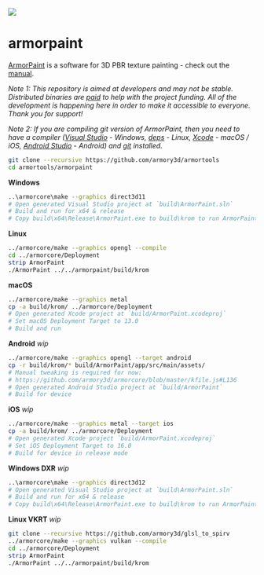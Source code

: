 ![](https://armorpaint.org/img/git.jpg)

armorpaint
==============

[ArmorPaint](https://armorpaint.org) is a software for 3D PBR texture painting - check out the [manual](https://armorpaint.org/manual).

*Note 1: This repository is aimed at developers and may not be stable. Distributed binaries are [paid](https://armorpaint.org/download) to help with the project funding. All of the development is happening here in order to make it accessible to everyone. Thank you for support!*

*Note 2: If you are compiling git version of ArmorPaint, then you need to have a compiler ([Visual Studio](https://visualstudio.microsoft.com/downloads/) - Windows, [deps](https://github.com/armory3d/armortools/wiki/Linux-Dependencies) - Linux, [Xcode](https://developer.apple.com/xcode/resources/) - macOS / iOS, [Android Studio](https://developer.android.com/studio) - Android) and [git](https://git-scm.com/downloads) installed.*

```bash
git clone --recursive https://github.com/armory3d/armortools
cd armortools/armorpaint
```

**Windows**
```bash
..\armorcore\make --graphics direct3d11
# Open generated Visual Studio project at `build\ArmorPaint.sln`
# Build and run for x64 & release
# Copy build\x64\Release\ArmorPaint.exe to build\krom to run ArmorPaint.exe directly
```

**Linux**
```bash
../armorcore/make --graphics opengl --compile
cd ../armorcore/Deployment
strip ArmorPaint
./ArmorPaint ../../armorpaint/build/krom
```

**macOS**
```bash
../armorcore/make --graphics metal
cp -a build/krom/ ../armorcore/Deployment
# Open generated Xcode project at `build/ArmorPaint.xcodeproj`
# Set macOS Deployment Target to 13.0
# Build and run
```

**Android** *wip*
```bash
../armorcore/make --graphics opengl --target android
cp -r build/krom/* build/ArmorPaint/app/src/main/assets/
# Manual tweaking is required for now:
# https://github.com/armory3d/armorcore/blob/master/kfile.js#L136
# Open generated Android Studio project at `build/ArmorPaint`
# Build for device
```

**iOS** *wip*
```bash
../armorcore/make --graphics metal --target ios
cp -a build/krom/ ../armorcore/Deployment
# Open generated Xcode project `build/ArmorPaint.xcodeproj`
# Set iOS Deployment Target to 16.0
# Build for device in release mode
```

**Windows DXR** *wip*
```bash
..\armorcore\make --graphics direct3d12
# Open generated Visual Studio project at `build\ArmorPaint.sln`
# Build and run for x64 & release
# Copy build\x64\Release\ArmorPaint.exe to build\krom to run ArmorPaint.exe directly
```

**Linux VKRT** *wip*
```bash
git clone --recursive https://github.com/armory3d/glsl_to_spirv
../armorcore/make --graphics vulkan --compile
cd ../armorcore/Deployment
strip ArmorPaint
./ArmorPaint ../../armorpaint/build/krom
```
